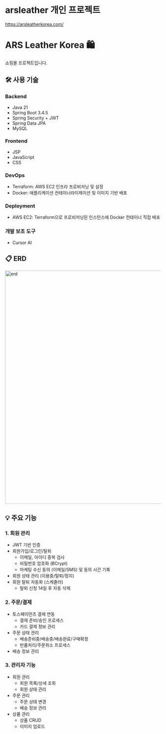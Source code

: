 # arsleather 개인 프로젝트

https://arsleatherkorea.com/

# ARS Leather Korea 🛍️

쇼핑몰 프로젝트입니다.

## 🛠 사용 기술

### Backend
- Java 21
- Spring Boot 3.4.5
- Spring Security + JWT
- Spring Data JPA
- MySQL

### Frontend
- JSP
- JavaScript
- CSS

### DevOps
- Terraform: AWS EC2 인프라 프로비저닝 및 설정
- Docker: 애플리케이션 컨테이너라이제이션 및 이미지 기반 배포

### Deployment
- AWS EC2: Terraform으로 프로비저닝된 인스턴스에 Docker 컨테이너 직접 배포

### 개발 보조 도구
- Cursor AI

## 📋 ERD
  <img width="1336" height="754" alt="erd" src="https://github.com/user-attachments/assets/294738bd-0530-4e20-839d-03c5f25b099a" />

## 💡 주요 기능

### 1. 회원 관리
- JWT 기반 인증
- 회원가입/로그인/탈퇴
  - 이메일, 아이디 중복 검사
  - 비밀번호 암호화 (BCrypt)
  - 마케팅 수신 동의 (이메일/SMS) 및 동의 시간 기록
- 회원 상태 관리 (이용중/탈퇴/정지)
- 회원 탈퇴 자동화 (스케줄러)
  - 탈퇴 신청 14일 후 자동 삭제

### 2. 주문/결제
- 토스페이먼츠 결제 연동
  - 결제 준비/승인 프로세스
  - 카드 결제 정보 관리
- 주문 상태 관리
  - 배송준비중/배송중/배송완료/구매확정
  - 반품처리/주문취소 프로세스
- 배송 정보 관리

### 3. 관리자 기능
- 회원 관리
  - 회원 목록/상세 조회
  - 회원 상태 관리
- 주문 관리
  - 주문 상태 변경
  - 배송 정보 관리
- 상품 관리
  - 상품 CRUD
  - 이미지 업로드
